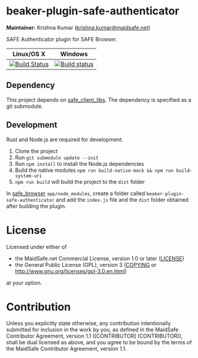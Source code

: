 # beaker-plugin-safe-authenticator

**Maintainer:** Krishna Kumar (krishna.kumar@maidsafe.net)

SAFE Authenticator plugin for SAFE Browser.

|Linux/OS X|Windows|
|:---:|:--------:|
|[![Build Status](https://travis-ci.org/maidsafe/beaker-plugin-safe-authenticator.svg?branch=master)](https://travis-ci.org/maidsafe/beaker-plugin-safe-authenticator)|[![Build status](https://ci.appveyor.com/api/projects/status/04100mp7gtjnr3c1/branch/master?svg=true)](https://ci.appveyor.com/project/MaidSafe-QA/beaker-plugin-safe-authenticator/branch/master)|


## Dependency

This project depends on [safe_client_libs](https://github.com/maidsafe/safe_client_libs). The dependency is specified as a git submodule.

## Development

Rust and Node.js are required for development.

1. Clone the project
2. Run `git submodule update --init`
3. Run `npm install` to install the Node.js dependencies
4. Build the native modules `npm run build-native-mock && npm run build-system-uri`
5. `npm run build` will build the project to the `dist` folder

In [safe_browser](https://github.com/maidsafe/safe_browser/) `app/node_modules`, create a folder called `beaker-plugin-safe-authenticator` and add the `index.js` file and the `dist` folder obtained after building the plugin.

# License

Licensed under either of

* the MaidSafe.net Commercial License, version 1.0 or later ([LICENSE](LICENSE))
* the General Public License (GPL), version 3 ([COPYING](COPYING) or http://www.gnu.org/licenses/gpl-3.0.en.html)

at your option.

# Contribution

Unless you explicitly state otherwise, any contribution intentionally submitted for inclusion in the
work by you, as defined in the MaidSafe Contributor Agreement, version 1.1 ([CONTRIBUTOR]
(CONTRIBUTOR)), shall be dual licensed as above, and you agree to be bound by the terms of the
MaidSafe Contributor Agreement, version 1.1.
